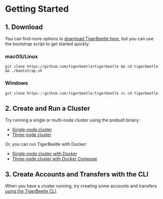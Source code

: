 # Getting Started

## 1. Download

You can find more options to [download TigerBeetle here](./download.md), but you can use the
bootstrap script to get started quickly:

### macOS/Linux

```shell
git clone https://github.com/tigerbeetle/tigerbeetle && cd tigerbeetle && ./bootstrap.sh
```

### Windows

```powershell
git clone https://github.com/tigerbeetle/tigerbeetle && cd tigerbeetle && .\bootstrap.ps1
```

## 2. Create and Run a Cluster

Try running a single or multi-node cluster using the prebuilt binary:

- [Single-node cluster](./single-binary.md)
- [Three-node cluster](./single-binary-three.md)

Or, you can run TigerBeetle with Docker:

- [Single-node cluster with Docker](./with-docker.md)
- [Three-node cluster with Docker Compose](./with-docker-compose.md)

## 3. Create Accounts and Transfers with the CLI

When you have a cluster running, try creating some accounts and transfers [using the TigerBeetle
CLI](./cli-repl.md).
